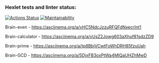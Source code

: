 ### Hexlet tests and linter status:
[![Actions Status](https://github.com/trair/frontend-project-lvl1/workflows/hexlet-check/badge.svg)](https://github.com/trair/frontend-project-lvl1/actions)
[![Maintainability](https://api.codeclimate.com/v1/badges/f880cb59eb8ebbd37e00/maintainability)](https://codeclimate.com/github/trair/frontend-project-lvl1/maintainability)

Brain-even - https://asciinema.org/a/vHC5NdcJzzuRFQFdNxecrInt1

Brain-calculator - https://asciinema.org/a/vUsZ2Jowg603aXhuf81sdzZD9

Brain-prime - https://asciinema.org/a/tp8BbjVCwtFoWhDRH85fzuUah

Brain-GCD - https://asciinema.org/a/5DjxFB3oxPtWa4MlQaUHZhMwD

